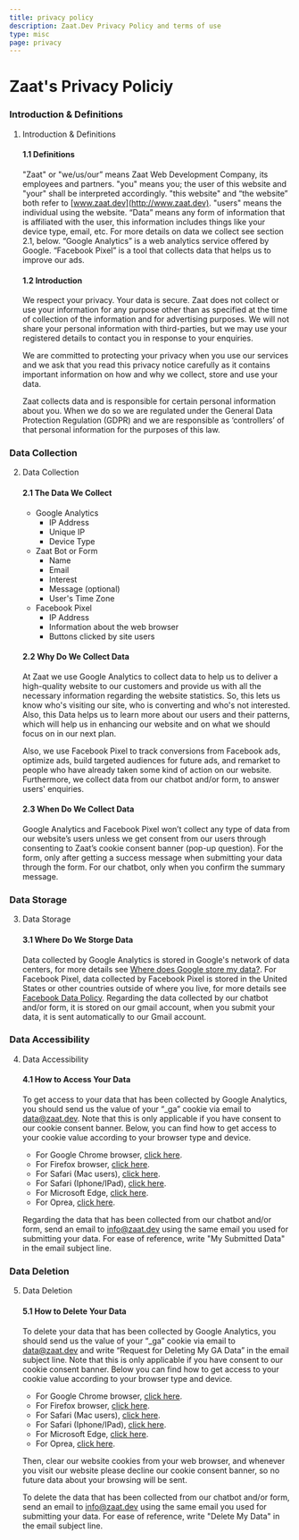 ```yaml
---
title: privacy policy
description: Zaat.Dev Privacy Policy and terms of use
type: misc
page: privacy
---
```

# Zaat's Privacy Policiy

### Introduction & Definitions
1. Introduction & Definitions
   #### 1.1 Definitions
   "Zaat" or "we/us/our” means Zaat Web Development Company, its employees and partners. "you" means you; the user of this website and "your" shall be interpreted accordingly. "this website" and “the website” both refer to [www.zaat.dev](http://www.zaat.dev). "users" means the individual using the website. “Data” means any form of information that is affiliated with the user, this information includes things like your device type, email, etc. For more details on data we collect see section 2.1, below. “Google Analytics” is a web analytics service offered by Google. “Facebook Pixel” is a tool that collects data that helps us to improve our ads.
   #### 1.2 Introduction
   We respect your privacy. Your data is secure. Zaat does not collect or use your information for any purpose other than as specified at the time of collection of the information and for advertising purposes. We will not share your personal information with third-parties, but we may use your registered details to contact you in response to your enquiries.
   
   We are committed to protecting your privacy when you use our services and we ask that you read this privacy notice carefully as it contains important information on how and why we collect, store and use your data.
   
   Zaat collects data and is responsible for certain personal information about you. When we do so we are regulated under the General Data Protection Regulation (GDPR) and we are responsible as ‘controllers’ of that personal information for the purposes of this law.

### Data Collection
2. Data Collection
    #### 2.1 The Data We Collect
    - Google Analytics
      - IP Address
      - Unique IP
      - Device Type
   - Zaat Bot or Form
      - Name
      - Email
      - Interest
      - Message (optional)
      - User's Time Zone
    - Facebook Pixel
      - IP Address
      - Information about the web browser
      - Buttons clicked by site users
   #### 2.2 Why Do We Collect Data
   At Zaat we use Google Analytics to collect data to help us to deliver a high-quality website to our customers and provide us with all the necessary information regarding the website statistics. So, this lets us know who's visiting our site, who is converting and who's not interested. Also, this Data helps us to learn more about our users and their patterns, which will help us in enhancing our website and on what we should focus on in our next plan.
   
   Also, we use Facebook Pixel to track conversions from Facebook ads, optimize ads, build targeted audiences for future ads, and remarket to people who have already taken some kind of action on our website. Furthermore, we collect data from our chatbot and/or form, to answer users' enquiries.
   #### 2.3 When Do We Collect Data
   Google Analytics and Facebook Pixel won’t collect any type of data from our website’s users unless we get consent from our users through consenting to Zaat’s cookie consent banner (pop-up question). For the form, only after getting a success message when submitting your data through the form. For our chatbot, only when you confirm the summary message.
   
  ### Data Storage
3. Data Storage
    #### 3.1 Where Do We Storge Data
    Data collected by Google Analytics is stored in Google's network of data centers, for more details see [Where does Google store my data?](https://support.google.com/googlecloud/answer/6056694?hl=en#:~:text=Where%20does%20Google%20store%20my,of%20geographically%20distributed%20data%20centers./). For Facebook Pixel, data collected by Facebook Pixel is stored in the United States or other countries outside of where you live, for more details see [Facebook Data Policy](https://www.facebook.com/about/privacy//). Regarding the data collected by our chatbot and/or form, it is stored on our gmail account, when you submit your data, it is sent automatically to our Gmail account.

### Data Accessibility
4. Data Accessibility
    #### 4.1 How to Access Your Data
    To get access to your data that has been collected by Google Analytics, you should send us the value of your “_ga” cookie via email to data@zaat.dev. Note that this is only applicable if you have consent to our cookie consent banner.
    Below, you can find how to get access to your cookie value according to your browser type and device.
    - For Google Chrome browser, [click here](https://support.google.com/chrome/answer/95647?co=GENIE.Platform%3DDesktop&hl=en/).
    - For Firefox browser, [click here](https://www.digitalcitizen.life/how-view-remove-cookies-mozilla-firefox).
    - For Safari (Mac users), [click here](https://support.apple.com/en-gb/guide/safari/sfri11471/mac).
    - For Safari (Iphone/IPad), [click here](https://apple.stackexchange.com/questions/75178/how-can-you-see-the-value-of-a-cookie-on-an-iphone).
    - For Microsoft Edge, [click here](https://support.microsoft.com/en-us/help/4027947/microsoft-edge-delete-cookies).
    - For Oprea, [click here](https://blogs.opera.com/news/2015/08/how-to-manage-cookies-in-opera/).
    
    Regarding the data that has been collected from our chatbot and/or form, send an email to info@zaat.dev using the same email you used for submitting your data. For ease of reference, write "My Submitted Data" in the email subject line.

### Data Deletion
5. Data Deletion
    #### 5.1 How to Delete Your Data
    To delete your data that has been collected by Google Analytics, you should send us the value of your “_ga” cookie via email to data@zaat.dev and write “Request for Deleting My GA Data” in the email subject line. Note that this is only applicable if you have consent to our cookie consent banner.
    Below you can find how to get access to your cookie value according to your browser type and device.
    - For Google Chrome browser, [click here](https://support.google.com/chrome/answer/95647?co=GENIE.Platform%3DDesktop&hl=en/).
    - For Firefox browser, [click here](https://www.digitalcitizen.life/how-view-remove-cookies-mozilla-firefox).
    - For Safari (Mac users), [click here](https://support.apple.com/en-gb/guide/safari/sfri11471/mac).
    - For Safari (Iphone/IPad), [click here](https://apple.stackexchange.com/questions/75178/how-can-you-see-the-value-of-a-cookie-on-an-iphone).
    - For Microsoft Edge, [click here](https://support.microsoft.com/en-us/help/4027947/microsoft-edge-delete-cookies).
    - For Oprea, [click here](https://blogs.opera.com/news/2015/08/how-to-manage-cookies-in-opera/).

    Then, clear our website cookies from your web browser, and whenever you visit our website please decline our cookie consent banner, so no future data about your browsing will be sent.
    
    To delete the data that has been collected from our chatbot and/or form, send an email to info@zaat.dev using the same email you used for submitting your data. For ease of reference, write "Delete My Data" in the email subject line.

